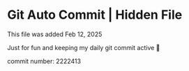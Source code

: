 # Git Auto Commit | Hidden File

This file was added Feb 12, 2025

Just for fun and keeping my daily git commit active 🤪

commit number: 2222413
